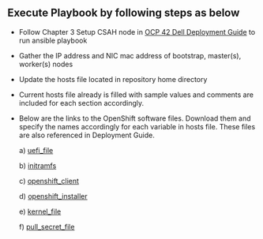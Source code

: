 ## Execute Playbook by following steps as below

- Follow Chapter 3 Setup CSAH node in [OCP 42 Dell Deployment Guide](https://www.dellemc.com/resources/en-us/asset/technical-guides-support-information/solutions/h18022-ocp4.2-dpg.pdf) to run ansible playbook

- Gather the IP address and NIC mac address of bootstrap, master(s), worker(s) nodes 

- Update the hosts file located in repository home directory

- Current hosts file already is filled with sample values and comments are included for each section accordingly.

- Below are the links to the OpenShift software files. Download them and specify the names accordingly for each variable in hosts file. These files are also referenced in Deployment Guide.

  a) [uefi_file](https://mirror.openshift.com/pub/openshift-v4/dependencies/rhcos/4.2/4.2.0/rhcos-4.2.0-x86_64-metal-uefi.raw.gz)

  b) [initramfs](https://mirror.openshift.com/pub/openshift-v4/dependencies/rhcos/4.2/4.2.0/rhcos-4.2.0-x86_64-installer-initramfs.img)

  c) [openshift_client](https://mirror.openshift.com/pub/openshift-v4/clients/ocp/4.2.0/openshift-client-linux-4.2.0.tar.gz)

  d) [openshift_installer](https://mirror.openshift.com/pub/openshift-v4/clients/ocp/4.2.0/openshift-install-linux-4.2.0.tar.gz)

  e) [kernel_file](https://mirror.openshift.com/pub/openshift-v4/dependencies/rhcos/4.2/4.2.0/rhcos-4.2.0-x86_64-installer-kernel)

  f) [pull_secret_file](https://cloud.redhat.com/openshift/install/metal/user-provisioned)
